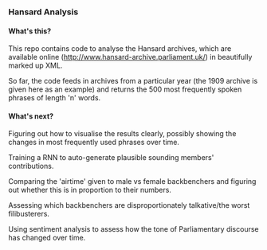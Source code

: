 ### Hansard Analysis

#### What's this?

This repo contains code to analyse the Hansard archives, which are available online (http://www.hansard-archive.parliament.uk/) in beautifully marked up XML.

So far, the code feeds in archives from a particular year (the 1909 archive is given here as an example) and returns the 500 most frequently spoken phrases of length 'n' words.

#### What's next?

Figuring out how to visualise the results clearly, possibly showing the changes in most frequently used phrases over time.

Training a RNN to auto-generate plausible sounding members' contributions.

Comparing the 'airtime' given to male vs female backbenchers and figuring out whether this is in proportion to their numbers.

Assessing which backbenchers are disproportionately talkative/the worst filibusterers.

Using sentiment analysis to assess how the tone of Parliamentary discourse has changed over time.

